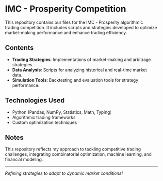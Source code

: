 # IMC - Prosperity Competition

This repository contains our files for the IMC - Prosperity algorithmic trading competition. It includes scripts and strategies developed to optimize market-making performance and enhance trading efficiency.

## Contents
- **Trading Strategies**: Implementations of market-making and arbitrage strategies.
- **Data Analysis**: Scripts for analyzing historical and real-time market data.
- **Simulation Tools**: Backtesting and evaluation tools for strategy performance.

## Technologies Used
- Python (Pandas, NumPy, Statistics, Math, Typing)
- Algorithmic trading frameworks
- Custom optimization techniques

## Notes
This repository reflects my approach to tackling competitive trading challenges, integrating combinatorial optimization, machine learning, and financial modeling.

---

*Refining strategies to adapt to dynamic market conditions!*
